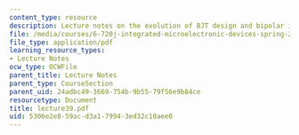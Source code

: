 ```yaml
---
content_type: resource
description: Lecture notes on the evolution of BJT design and bipolar issues in CMOS.
file: /media/courses/6-720j-integrated-microelectronic-devices-spring-2007/5306e2e859acd3a179943ed32c10aee0_lecture39.pdf
file_type: application/pdf
learning_resource_types:
- Lecture Notes
ocw_type: OCWFile
parent_title: Lecture Notes
parent_type: CourseSection
parent_uid: 24adbc49-3669-754b-9b55-79f56e9b84ce
resourcetype: Document
title: lecture39.pdf
uid: 5306e2e8-59ac-d3a1-7994-3ed32c10aee0
---
```

